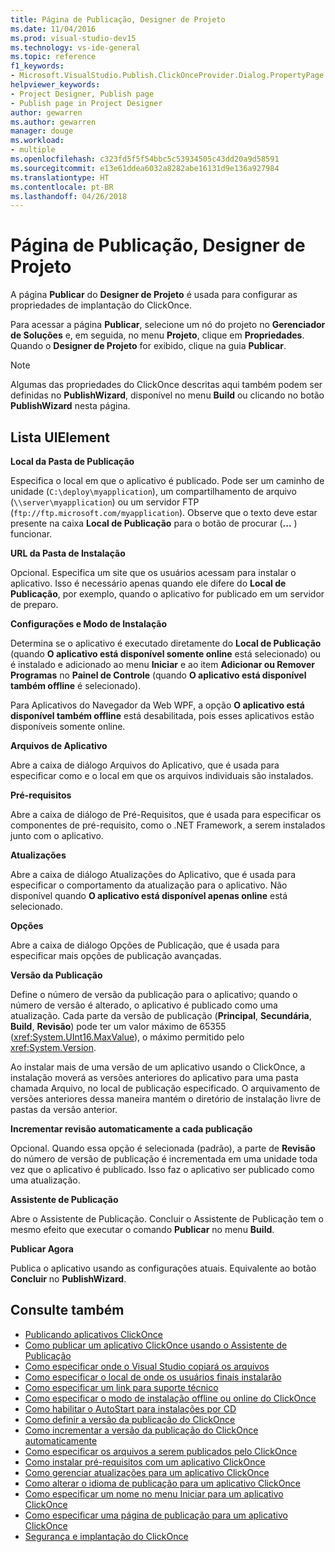 ```yaml
---
title: Página de Publicação, Designer de Projeto
ms.date: 11/04/2016
ms.prod: visual-studio-dev15
ms.technology: vs-ide-general
ms.topic: reference
f1_keywords:
- Microsoft.VisualStudio.Publish.ClickOnceProvider.Dialog.PropertyPage
helpviewer_keywords:
- Project Designer, Publish page
- Publish page in Project Designer
author: gewarren
ms.author: gewarren
manager: douge
ms.workload:
- multiple
ms.openlocfilehash: c323fd5f5f54bbc5c53934505c43dd20a9d58591
ms.sourcegitcommit: e13e61ddea6032a8282abe16131d9e136a927984
ms.translationtype: HT
ms.contentlocale: pt-BR
ms.lasthandoff: 04/26/2018
---
```

# <a name="publish-page-project-designer"></a>Página de Publicação, Designer de Projeto
A página **Publicar** do **Designer de Projeto** é usada para configurar as propriedades de implantação do ClickOnce.

 Para acessar a página **Publicar**, selecione um nó do projeto no **Gerenciador de Soluções** e, em seguida, no menu **Projeto**, clique em **Propriedades**. Quando o **Designer de Projeto** for exibido, clique na guia **Publicar**.

> [!NOTE]
> Algumas das propriedades do ClickOnce descritas aqui também podem ser definidas no **PublishWizard**, disponível no menu **Build** ou clicando no botão **PublishWizard** nesta página.


## <a name="uielement-list"></a>Lista UIElement
 **Local da Pasta de Publicação**

 Especifica o local em que o aplicativo é publicado. Pode ser um caminho de unidade (`C:\deploy\myapplication`), um compartilhamento de arquivo (`\\server\myapplication`) ou um servidor FTP (`ftp://ftp.microsoft.com/myapplication`). Observe que o texto deve estar presente na caixa **Local de Publicação** para o botão de procurar (**...** ) funcionar.

 **URL da Pasta de Instalação**

 Opcional. Especifica um site que os usuários acessam para instalar o aplicativo. Isso é necessário apenas quando ele difere do **Local de Publicação**, por exemplo, quando o aplicativo for publicado em um servidor de preparo.

 **Configurações e Modo de Instalação**

 Determina se o aplicativo é executado diretamente do **Local de Publicação** (quando **O aplicativo está disponível somente online** está selecionado) ou é instalado e adicionado ao menu **Iniciar** e ao item **Adicionar ou Remover Programas** no **Painel de Controle** (quando **O aplicativo está disponível também offline** é selecionado).

 Para Aplicativos do Navegador da Web WPF, a opção **O aplicativo está disponível também offline** está desabilitada, pois esses aplicativos estão disponíveis somente online.

 **Arquivos de Aplicativo**

 Abre a caixa de diálogo Arquivos do Aplicativo, que é usada para especificar como e o local em que os arquivos individuais são instalados.

 **Pré-requisitos**

 Abre a caixa de diálogo de Pré-Requisitos, que é usada para especificar os componentes de pré-requisito, como o .NET Framework, a serem instalados junto com o aplicativo.

 **Atualizações**

 Abre a caixa de diálogo Atualizações do Aplicativo, que é usada para especificar o comportamento da atualização para o aplicativo. Não disponível quando **O aplicativo está disponível apenas online** está selecionado.

 **Opções**

 Abre a caixa de diálogo Opções de Publicação, que é usada para especificar mais opções de publicação avançadas.

 **Versão da Publicação**

 Define o número de versão da publicação para o aplicativo; quando o número de versão é alterado, o aplicativo é publicado como uma atualização. Cada parte da versão de publicação (**Principal**, **Secundária**, **Build**, **Revisão**) pode ter um valor máximo de 65355 (<xref:System.UInt16.MaxValue>), o máximo permitido pelo <xref:System.Version>.

 Ao instalar mais de uma versão de um aplicativo usando o ClickOnce, a instalação moverá as versões anteriores do aplicativo para uma pasta chamada Arquivo, no local de publicação especificado. O arquivamento de versões anteriores dessa maneira mantém o diretório de instalação livre de pastas da versão anterior.

 **Incrementar revisão automaticamente a cada publicação**

 Opcional. Quando essa opção é selecionada (padrão), a parte de **Revisão** do número de versão de publicação é incrementada em uma unidade toda vez que o aplicativo é publicado. Isso faz o aplicativo ser publicado como uma atualização.

 **Assistente de Publicação**

 Abre o Assistente de Publicação. Concluir o Assistente de Publicação tem o mesmo efeito que executar o comando **Publicar** no menu **Build**.

 **Publicar Agora**

 Publica o aplicativo usando as configurações atuais. Equivalente ao botão **Concluir** no **PublishWizard**.

## <a name="see-also"></a>Consulte também

- [Publicando aplicativos ClickOnce](../../deployment/publishing-clickonce-applications.md)
- [Como publicar um aplicativo ClickOnce usando o Assistente de Publicação](../../deployment/how-to-publish-a-clickonce-application-using-the-publish-wizard.md)
- [Como especificar onde o Visual Studio copiará os arquivos](../../deployment/how-to-specify-where-visual-studio-copies-the-files.md)
- [Como especificar o local de onde os usuários finais instalarão](../../deployment/how-to-specify-the-location-where-end-users-will-install-from.md)
- [Como especificar um link para suporte técnico](../../deployment/how-to-specify-a-link-for-technical-support.md)
- [Como especificar o modo de instalação offline ou online do ClickOnce](../../deployment/how-to-specify-the-clickonce-offline-or-online-install-mode.md)
- [Como habilitar o AutoStart para instalações por CD](../../deployment/how-to-enable-autostart-for-cd-installations.md)
- [Como definir a versão da publicação do ClickOnce](../../deployment/how-to-set-the-clickonce-publish-version.md)
- [Como incrementar a versão da publicação do ClickOnce automaticamente](../../deployment/how-to-automatically-increment-the-clickonce-publish-version.md)
- [Como especificar os arquivos a serem publicados pelo ClickOnce](../../deployment/how-to-specify-which-files-are-published-by-clickonce.md)
- [Como instalar pré-requisitos com um aplicativo ClickOnce](../../deployment/how-to-install-prerequisites-with-a-clickonce-application.md)
- [Como gerenciar atualizações para um aplicativo ClickOnce](../../deployment/how-to-manage-updates-for-a-clickonce-application.md)
- [Como alterar o idioma de publicação para um aplicativo ClickOnce](../../deployment/how-to-change-the-publish-language-for-a-clickonce-application.md)
- [Como especificar um nome no menu Iniciar para um aplicativo ClickOnce](../../deployment/how-to-specify-a-start-menu-name-for-a-clickonce-application.md)
- [Como especificar uma página de publicação para um aplicativo ClickOnce](../../deployment/how-to-specify-a-publish-page-for-a-clickonce-application.md)
- [Segurança e implantação do ClickOnce](../../deployment/clickonce-security-and-deployment.md)
